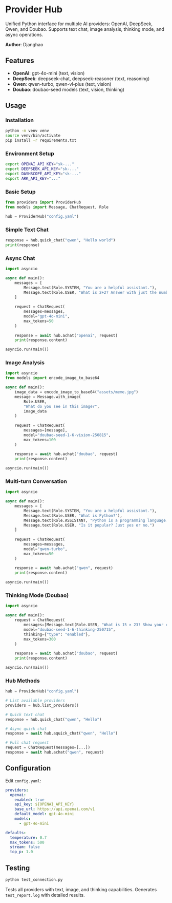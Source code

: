 # Provider Hub

Unified Python interface for multiple AI providers: OpenAI, DeepSeek, Qwen, and Doubao. Supports text chat, image analysis, thinking mode, and async operations.

**Author**: Djanghao  

## Features

- **OpenAI**: gpt-4o-mini (text, vision)
- **DeepSeek**: deepseek-chat, deepseek-reasoner (text, reasoning)
- **Qwen**: qwen-turbo, qwen-vl-plus (text, vision)
- **Doubao**: doubao-seed models (text, vision, thinking)

## Usage

### Installation

```bash
python -m venv venv
source venv/bin/activate
pip install -r requirements.txt
```

### Environment Setup

```bash
export OPENAI_API_KEY="sk-..."
export DEEPSEEK_API_KEY="sk-..."
export DASHSCOPE_API_KEY="sk-..."
export ARK_API_KEY="..."
```

### Basic Setup

```python
from providers import ProviderHub
from models import Message, ChatRequest, Role

hub = ProviderHub("config.yaml")
```

### Simple Text Chat

```python
response = hub.quick_chat("qwen", "Hello world")
print(response)
```

### Async Chat

```python
import asyncio

async def main():
    messages = [
        Message.text(Role.SYSTEM, "You are a helpful assistant."),
        Message.text(Role.USER, "What is 2+2? Answer with just the number.")
    ]
    
    request = ChatRequest(
        messages=messages,
        model="gpt-4o-mini",
        max_tokens=50
    )
    
    response = await hub.achat("openai", request)
    print(response.content)

asyncio.run(main())
```

### Image Analysis

```python
import asyncio
from models import encode_image_to_base64

async def main():
    image_data = encode_image_to_base64("assets/meme.jpg")
    message = Message.with_image(
        Role.USER,
        "What do you see in this image?",
        image_data
    )
    
    request = ChatRequest(
        messages=[message],
        model="doubao-seed-1-6-vision-250815",
        max_tokens=100
    )
    
    response = await hub.achat("doubao", request)
    print(response.content)

asyncio.run(main())
```

### Multi-turn Conversation

```python
import asyncio

async def main():
    messages = [
        Message.text(Role.SYSTEM, "You are a helpful assistant."),
        Message.text(Role.USER, "What is Python?"),
        Message.text(Role.ASSISTANT, "Python is a programming language."),
        Message.text(Role.USER, "Is it popular? Just yes or no.")
    ]
    
    request = ChatRequest(
        messages=messages,
        model="qwen-turbo",
        max_tokens=50
    )
    
    response = await hub.achat("qwen", request)
    print(response.content)

asyncio.run(main())
```

### Thinking Mode (Doubao)

```python
import asyncio

async def main():
    request = ChatRequest(
        messages=[Message.text(Role.USER, "What is 15 × 23? Show your calculation.")],
        model="doubao-seed-1-6-thinking-250715",
        thinking={"type": "enabled"},
        max_tokens=300
    )
    
    response = await hub.achat("doubao", request)
    print(response.content)

asyncio.run(main())
```

### Hub Methods

```python
hub = ProviderHub("config.yaml")

# List available providers
providers = hub.list_providers()

# Quick text chat
response = hub.quick_chat("qwen", "Hello")

# Async quick chat
response = await hub.aquick_chat("qwen", "Hello")

# Full chat request
request = ChatRequest(messages=[...])
response = await hub.achat("qwen", request)
```

## Configuration

Edit `config.yaml`:

```yaml
providers:
  openai:
    enabled: true
    api_key: ${OPENAI_API_KEY}
    base_url: https://api.openai.com/v1
    default_model: gpt-4o-mini
    models:
      - gpt-4o-mini

defaults:
  temperature: 0.7
  max_tokens: 500
  stream: false
  top_p: 1.0
```

## Testing

```bash
python test_connection.py
```

Tests all providers with text, image, and thinking capabilities. Generates `test_report.log` with detailed results.